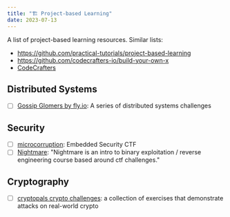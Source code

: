 ```yaml
---
title: "🏗️ Project-based Learning"
date: 2023-07-13
---
```


A list of project-based learning resources. Similar lists:
- https://github.com/practical-tutorials/project-based-learning
- https://github.com/codecrafters-io/build-your-own-x
- [CodeCrafters](https://app.codecrafters.io/)

## Distributed Systems

- [ ] [Gossip Glomers by fly.io](https://fly.io/dist-sys/): A series of distributed systems challenges
## Security

- [ ] [microcorruption](https://microcorruption.com/): Embedded Security CTF
- [ ] [Nightmare](https://guyinatuxedo.github.io/): "Nightmare is an intro to binary exploitation / reverse engineering course based around ctf challenges."

## Cryptography

- [ ] [cryptopals crypto challenges](https://cryptopals.com/): a collection of exercises that demonstrate attacks on real-world crypto